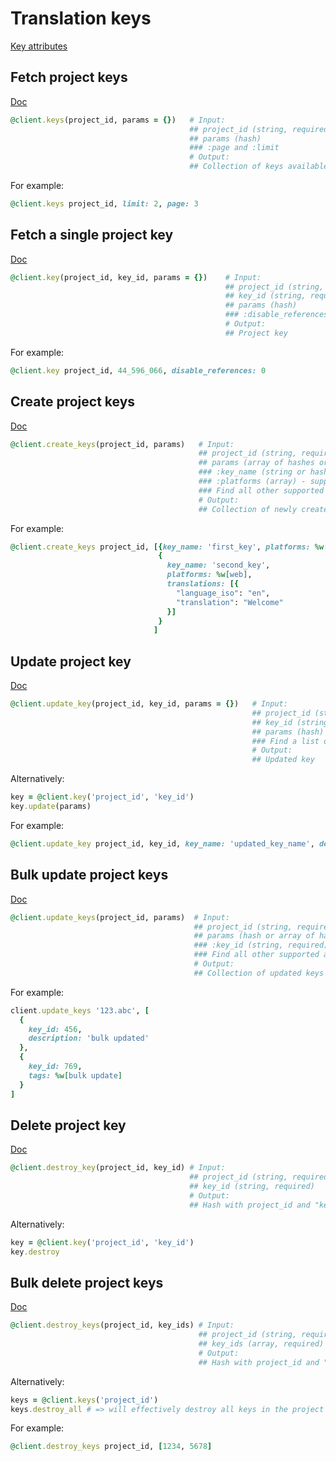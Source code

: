 # Translation keys

[Key attributes](https://app.lokalise.com/api2docs/curl/#object-keys)

## Fetch project keys

[Doc](https://developers.lokalise.com/reference/list-all-keys)

```ruby
@client.keys(project_id, params = {})   # Input:
                                        ## project_id (string, required)
                                        ## params (hash)
                                        ### :page and :limit
                                        # Output:
                                        ## Collection of keys available in the given project
```

For example:

```ruby
@client.keys project_id, limit: 2, page: 3
```

## Fetch a single project key

[Doc](https://developers.lokalise.com/reference/retrieve-a-key)

```ruby
@client.key(project_id, key_id, params = {})    # Input:
                                                ## project_id (string, required)
                                                ## key_id (string, required)
                                                ## params (hash)
                                                ### :disable_references (string) - possible values are "1" and "0".
                                                # Output:
                                                ## Project key
```

For example:

```ruby
@client.key project_id, 44_596_066, disable_references: 0
```

## Create project keys

[Doc](https://developers.lokalise.com/reference/create-keys)

```ruby
@client.create_keys(project_id, params)   # Input:
                                          ## project_id (string, required)
                                          ## params (array of hashes or hash, required)
                                          ### :key_name (string or hash, required) - for projects with enabled per-platform key names, pass hash with "ios", "android", "web" and "other" params.
                                          ### :platforms (array) - supported values are "ios", "android", "web" and "other"
                                          ### Find all other supported attributes at https://developers.lokalise.com/reference/create-keys
                                          # Output:
                                          ## Collection of newly created keys
```

For example:

```ruby
@client.create_keys project_id, [{key_name: 'first_key', platforms: %w[ios]},
                                 {
                                   key_name: 'second_key',
                                   platforms: %w[web],
                                   translations: [{
                                     "language_iso": "en",
                                     "translation": "Welcome"
                                   }]
                                 }
                                ]
```

## Update project key

[Doc](https://developers.lokalise.com/reference/update-a-key)

```ruby
@client.update_key(project_id, key_id, params = {})   # Input:
                                                      ## project_id (string, required)
                                                      ## key_id (string, required)
                                                      ## params (hash)
                                                      ### Find a list of supported attributes at https://developers.lokalise.com/reference/update-a-key
                                                      # Output:
                                                      ## Updated key
```

Alternatively:

```ruby
key = @client.key('project_id', 'key_id')
key.update(params)
```

For example:

```ruby
@client.update_key project_id, key_id, key_name: 'updated_key_name', description: 'Demo description'
```

## Bulk update project keys

[Doc](https://developers.lokalise.com/reference/bulk-update)

```ruby
@client.update_keys(project_id, params)  # Input:
                                         ## project_id (string, required)
                                         ## params (hash or array of hashes, required)
                                         ### :key_id (string, required)
                                         ### Find all other supported attributes at https://developers.lokalise.com/reference/bulk-update
                                         # Output:
                                         ## Collection of updated keys
```

For example:

```ruby
client.update_keys '123.abc', [
  {
    key_id: 456,
    description: 'bulk updated'
  },
  {
    key_id: 769,
    tags: %w[bulk update]
  }
]
```

## Delete project key

[Doc](https://developers.lokalise.com/reference/delete-a-key)

```ruby
@client.destroy_key(project_id, key_id) # Input:
                                        ## project_id (string, required)
                                        ## key_id (string, required)
                                        # Output:
                                        ## Hash with project_id and "key_removed" set to "true"
```

Alternatively:

```ruby
key = @client.key('project_id', 'key_id')
key.destroy
```

## Bulk delete project keys

[Doc](https://developers.lokalise.com/reference/delete-multiple-keys)

```ruby
@client.destroy_keys(project_id, key_ids) # Input:
                                          ## project_id (string, required)
                                          ## key_ids (array, required)
                                          # Output:
                                          ## Hash with project_id and "keys_removed" set to "true"
```

Alternatively:

```ruby
keys = @client.keys('project_id')
keys.destroy_all # => will effectively destroy all keys in the project
```

For example:

```ruby
@client.destroy_keys project_id, [1234, 5678]
```
